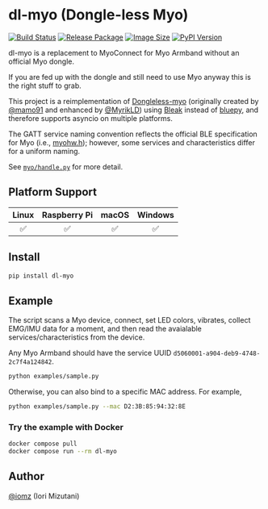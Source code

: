 # dl-myo (Dongle-less Myo)

[![Build Status](https://github.com/iomz/dl-myo/workflows/Build/badge.svg)](https://github.com/iomz/dl-myo/actions?query=workflow%3ABuild)
[![Release Package](https://github.com/iomz/dl-myo/actions/workflows/release-package.yml/badge.svg)](https://github.com/iomz/dl-myo/actions/workflows/release-package.yml)
[![Image Size](https://ghcr-badge.egpl.dev/iomz/dl-myo/size?label=Image%20Size)](https://github.com/iomz/dl-myo/pkgs/container/dl-myo)
[![PyPI Version](https://badge.fury.io/py/dl-myo.svg)](https://badge.fury.io/py/dl-myo)

dl-myo is a replacement to MyoConnect for Myo Armband without an official Myo dongle.

If you are fed up with the dongle and still need to use Myo anyway this is the right stuff to grab.

This project is a reimplementation of [Dongleless-myo](https://github.com/iomz/Dongleless-myo) (originally created by [@mamo91](https://github.com/mamo91) and enhanced by [@MyrikLD](https://github.com/MyrikLD)) using [Bleak](https://github.com/hbldh/bleak) instead of [bluepy](https://github.com/IanHarvey/bluepy), and therefore supports asyncio on multiple platforms.

The GATT service naming convention reflects the official BLE specification for Myo (i.e., [myohw.h](https://github.com/iomz/myo-bluetooth/blob/master/myohw.h)); however, some services and characteristics differ for a uniform naming.

See [`myo/handle.py`](https://github.com/iomz/dl-myo/blob/main/myo/handle.py) for more detail.

## Platform Support

| Linux | Raspberry Pi | macOS | Windows |
| :---: | :----------: | :---: | :-----: |
|  ✅   |      ✅      |  ✅   |   ✅    |

## Install

```bash
pip install dl-myo
```

## Example

The script scans a Myo device, connect, set LED colors, vibrates, collect EMG/IMU data for a moment, and then read the avaialable services/characteristics from the device.

Any Myo Armband should have the service UUID `d5060001-a904-deb9-4748-2c7f4a124842`.

```bash
python examples/sample.py
```

Otherwise, you can also bind to a specific MAC address. For example,

```bash
python examples/sample.py --mac D2:3B:85:94:32:8E
```

### Try the example with Docker

```bash
docker compose pull
docker compose run --rm dl-myo
```

## Author

[@iomz](https://github.com/iomz) (Iori Mizutani)
